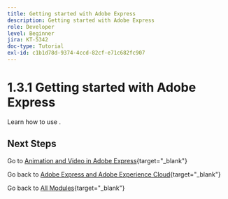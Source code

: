 ```yaml
---
title: Getting started with Adobe Express
description: Getting started with Adobe Express
role: Developer
level: Beginner
jira: KT-5342
doc-type: Tutorial
exl-id: c1b1d78d-9374-4ccd-82cf-e71c682fc907
---
```

# 1.3.1 Getting started with Adobe Express

Learn how to use .


## Next Steps

Go to [Animation and Video in Adobe Express](./ex2.md){target="_blank"}

Go back to [Adobe Express and Adobe Experience Cloud](./express.md){target="_blank"}

Go back to [All Modules](./../../../overview.md){target="_blank"}
